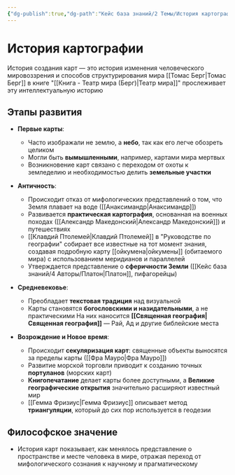```yaml
---
{"dg-publish":true,"dg-path":"Кейс база знаний/2 Темы/История картографии","permalink":"/kejs-baza-znanij/2-temy/istoriya-kartografii/"}
---
```


# История картографии

История создания карт — это история изменения человеческого мировоззрения и способов структурирования мира  [[Томас Берг\|Томас Берг]] в книге "[[Книга - Театр мира (Берг)\|Театр мира]]" прослеживает эту интеллектуальную историю

## Этапы развития

- **Первые карты**:
    - Часто изображали не землю, а **небо**, так как его легче обозреть целиком 
    - Могли быть **вымышленными**, например, картами мира мертвых 
    - Возникновение карт связано с переходом от охоты к земледелию и необходимостью делить **земельные участки** 

- **Античность**:
    - Происходит отказ от мифологических представлений о том, что Земля плавает на воде ([[Анаксимандр\|Анаксимандр]]) 
    - Развивается **практическая картография**, основанная на военных походах ([[Александр Македонский\|Александр Македонский]]) и путешествиях 
    - [[Клавдий Птолемей\|Клавдий Птолемей]] в "Руководстве по географии" собирает все известные на тот момент знания, создавая подробную карту [[ойкумена\|ойкумены]] (обитаемого мира) с использованием меридианов и параллелей 
    - Утверждается представление о **сферичности Земли** ([[Кейс база знаний/4 Авторы/Платон\|Платон]], пифагорейцы) 

- **Средневековье**:
    - Преобладает **текстовая традиция** над визуальной 
    - Карты становятся **богословскими и назидательными**, а не практическими  На них наносится **[[Священная география\|Священная география]]** — Рай, Ад и другие библейские места 

- **Возрождение и Новое время**:
    - Происходит **секуляризация карт**: священные объекты выносятся за пределы карты ([[Фра Мауро\|Фра Мауро]]) 
    - Развитие морской торговли приводит к созданию точных **портуланов** (морских карт) 
    - **Книгопечатание** делает карты более доступными, а **Великие географические открытия** значительно расширяют известный мир 
    - [[Гемма Фризиус\|Гемма Фризиус]] описывает метод **триангуляции**, который до сих пор используется в геодезии 

## Философское значение
- История карт показывает, как менялось представление о пространстве и месте человека в мире, отражая переход от мифологического сознания к научному и прагматическому 


